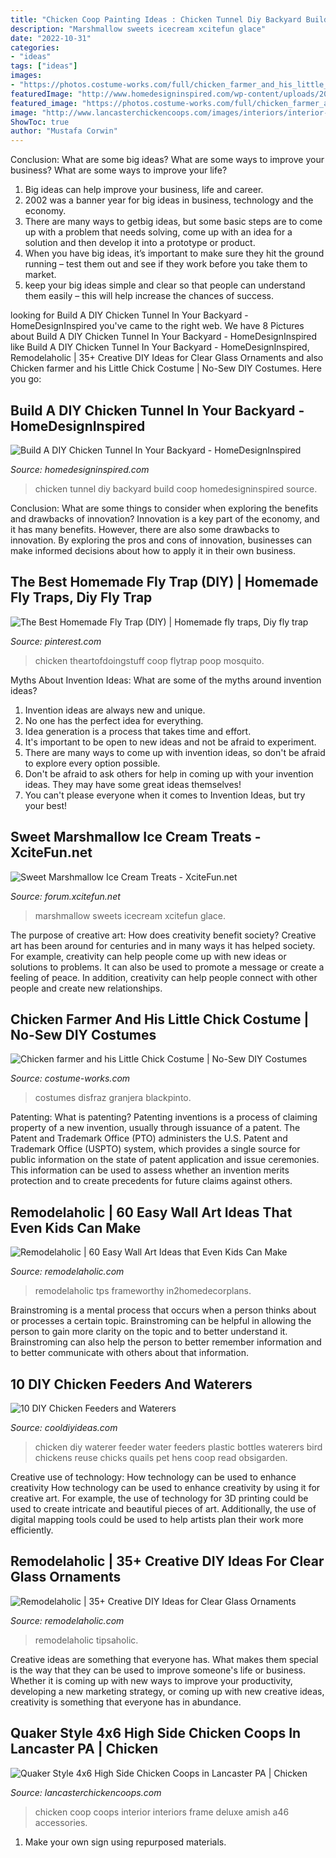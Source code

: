 ```yaml
---
title: "Chicken Coop Painting Ideas : Chicken Tunnel Diy Backyard Build Coop Homedesigninspired Source"
description: "Marshmallow sweets icecream xcitefun glace"
date: "2022-10-31"
categories:
- "ideas"
tags: ["ideas"]
images:
- "https://photos.costume-works.com/full/chicken_farmer_and_his_little_chick.jpg"
featuredImage: "http://www.homedesigninspired.com/wp-content/uploads/2017/10/backyard-chicken-coop-with-tunnel-6.jpg"
featured_image: "https://photos.costume-works.com/full/chicken_farmer_and_his_little_chick.jpg"
image: "http://www.lancasterchickencoops.com/images/interiors/interior-5.jpg"
ShowToc: true
author: "Mustafa Corwin"
---
```



Conclusion: What are some big ideas? What are some ways to improve your business? What are some ways to improve your life?
1. Big ideas can help improve your business, life and career.
2. 2002 was a banner year for big ideas in business, technology and the economy.
3. There are many ways to getbig ideas, but some basic steps are to come up with a problem that needs solving, come up with an idea for a solution and then develop it into a prototype or product.
4. When you have big ideas, it’s important to make sure they hit the ground running – test them out and see if they work before you take them to market.
5. keep your big ideas simple and clear so that people can understand them easily – this will help increase the chances of success.

	

		
looking for Build A DIY Chicken Tunnel In Your Backyard - HomeDesignInspired you've came to the right web. We have 8 Pictures about Build A DIY Chicken Tunnel In Your Backyard - HomeDesignInspired like Build A DIY Chicken Tunnel In Your Backyard - HomeDesignInspired, Remodelaholic | 35+ Creative DIY Ideas for Clear Glass Ornaments and also Chicken farmer and his Little Chick Costume | No-Sew DIY Costumes. Here you go:
		
    
## Build A DIY Chicken Tunnel In Your Backyard - HomeDesignInspired

<img loading=lazy src="http://www.homedesigninspired.com/wp-content/uploads/2017/10/backyard-chicken-coop-with-tunnel-6.jpg" onerror="this.onerror=null;this.src='https://tse2.mm.bing.net/th?id=OIP.xIKMm4pdYrrBt60rAybkPgHaJ4&amp;pid=15.1';" alt="Build A DIY Chicken Tunnel In Your Backyard - HomeDesignInspired">

_Source: homedesigninspired.com_

>chicken tunnel diy backyard build coop homedesigninspired source. 

	

Conclusion: What are some things to consider when exploring the benefits and drawbacks of innovation?
Innovation is a key part of the economy, and it has many benefits. However, there are also some drawbacks to innovation. By exploring the pros and cons of innovation, businesses can make informed decisions about how to apply it in their own business.

    
## The Best Homemade Fly Trap (DIY) | Homemade Fly Traps, Diy Fly Trap

<img loading=lazy src="https://i.pinimg.com/736x/1a/4e/02/1a4e02057955312e3f4f979f56b10dd2--chicken-treats-fly-traps.jpg" onerror="this.onerror=null;this.src='https://tse1.mm.bing.net/th?id=OIP.D4mWPQsGOyW7Xjr9eEnbqADIEs&amp;pid=15.1';" alt="The Best Homemade Fly Trap (DIY) | Homemade fly traps, Diy fly trap">

_Source: pinterest.com_

>chicken theartofdoingstuff coop flytrap poop mosquito. 

	

Myths About Invention Ideas: What are some of the myths around invention ideas?
1. Invention ideas are always new and unique.
2. No one has the perfect idea for everything.
3. Idea generation is a process that takes time and effort.
4. It's important to be open to new ideas and not be afraid to experiment.
5. There are many ways to come up with invention ideas, so don't be afraid to explore every option possible.
6. Don't be afraid to ask others for help in coming up with your invention ideas. They may have some great ideas themselves!
7. You can't please everyone when it comes to Invention Ideas, but try your best!

    
## Sweet Marshmallow Ice Cream Treats - XciteFun.net

<img loading=lazy src="https://img.xcitefun.net/users/2015/07/383361,xcitefun-marshmallow-ice-cream-3.jpg" onerror="this.onerror=null;this.src='https://tse2.mm.bing.net/th?id=OIP.2QDv4HiQgjq0dfL9aV9UUgHaJ4&amp;pid=15.1';" alt="Sweet Marshmallow Ice Cream Treats - XciteFun.net">

_Source: forum.xcitefun.net_

>marshmallow sweets icecream xcitefun glace. 

	

The purpose of creative art: How does creativity benefit society?
Creative art has been around for centuries and in many ways it has helped society. For example, creativity can help people come up with new ideas or solutions to problems. It can also be used to promote a message or create a feeling of peace. In addition, creativity can help people connect with other people and create new relationships.

    
## Chicken Farmer And His Little Chick Costume | No-Sew DIY Costumes

<img loading=lazy src="https://photos.costume-works.com/full/chicken_farmer_and_his_little_chick.jpg" onerror="this.onerror=null;this.src='https://tse4.mm.bing.net/th?id=OIP.xgWLuAWCABj2ClHxg9Vo4gHaK7&amp;pid=15.1';" alt="Chicken farmer and his Little Chick Costume | No-Sew DIY Costumes">

_Source: costume-works.com_

>costumes disfraz granjera blackpinto. 

	

Patenting: What is patenting?
Patenting inventions is a process of claiming property of a new invention, usually through issuance of a patent. The Patent and Trademark Office (PTO) administers the U.S. Patent and Trademark Office (USPTO) system, which provides a single source for public information on the state of patent application and issue ceremonies. This information can be used to assess whether an invention merits protection and to create precedents for future claims against others.

    
## Remodelaholic | 60 Easy Wall Art Ideas That Even Kids Can Make

<img loading=lazy src="https://i2.wp.com/www.remodelaholic.com/wp-content/uploads/2015/07/Frameworthy-DIY-Art-Projects-and-Tutorials-even-kids-can-do-these.jpg?ssl=1" onerror="this.onerror=null;this.src='https://tse4.mm.bing.net/th?id=OIP.VeYs5vlwsGWbv2FzSK6ojgHaMs&amp;pid=15.1';" alt="Remodelaholic | 60 Easy Wall Art Ideas that Even Kids Can Make">

_Source: remodelaholic.com_

>remodelaholic tps frameworthy in2homedecorplans. 

	

Brainstroming is a mental process that occurs when a person thinks about or processes a certain topic. Brainstroming can be helpful in allowing the person to gain more clarity on the topic and to better understand it. Brainstroming can also help the person to better remember information and to better communicate with others about that information.

    
## 10 DIY Chicken Feeders And Waterers

<img loading=lazy src="http://cooldiyideas.com/wp-content/uploads/2015/08/Reuse-old-plastic-bottles-as-a-chicken-waterer.jpg" onerror="this.onerror=null;this.src='https://tse3.mm.bing.net/th?id=OIP.pvKnL6m3ALVfBwZ5lYeFUAAAAA&amp;pid=15.1';" alt="10 DIY Chicken Feeders and Waterers">

_Source: cooldiyideas.com_

>chicken diy waterer feeder water feeders plastic bottles waterers bird chickens reuse chicks quails pet hens coop read obsigarden. 

	

Creative use of technology: How technology can be used to enhance creativity
How technology can be used to enhance creativity by using it for creative art. For example, the use of technology for 3D printing could be used to create intricate and beautiful pieces of art. Additionally, the use of digital mapping tools could be used to help artists plan their work more efficiently.

    
## Remodelaholic | 35+ Creative DIY Ideas For Clear Glass Ornaments

<img loading=lazy src="https://remodelaholic.com/wp-content/uploads/2014/12/35-Creative-DIY-Ideas-for-Clear-Glass-Ornaments-at-tipsaholic.com_.jpg" onerror="this.onerror=null;this.src='https://tse4.mm.bing.net/th?id=OIP.eYaGKjBMUmZJFuHgiHyHFAHaLH&amp;pid=15.1';" alt="Remodelaholic | 35+ Creative DIY Ideas for Clear Glass Ornaments">

_Source: remodelaholic.com_

>remodelaholic tipsaholic. 

	

Creative ideas are something that everyone has. What makes them special is the way that they can be used to improve someone's life or business. Whether it is coming up with new ways to improve your productivity, developing a new marketing strategy, or coming up with new creative ideas, creativity is something that everyone has in abundance.

    
## Quaker Style 4x6 High Side Chicken Coops In Lancaster PA | Chicken

<img loading=lazy src="http://www.lancasterchickencoops.com/images/interiors/interior-5.jpg" onerror="this.onerror=null;this.src='https://tse3.mm.bing.net/th?id=OIP.tOloR5J3nWHNvTOGr0cg6wHaLH&amp;pid=15.1';" alt="Quaker Style 4x6 High Side Chicken Coops in Lancaster PA | Chicken">

_Source: lancasterchickencoops.com_

>chicken coop coops interior interiors frame deluxe amish a46 accessories. 

	

1. Make your own sign using repurposed materials.

